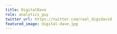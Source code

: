 ```yaml
---
title: DigitalDave
role: analytics_guy
twitter_url: https://twitter.com/real_digidavid
featured_image: digital-dave.jpg
---
```

